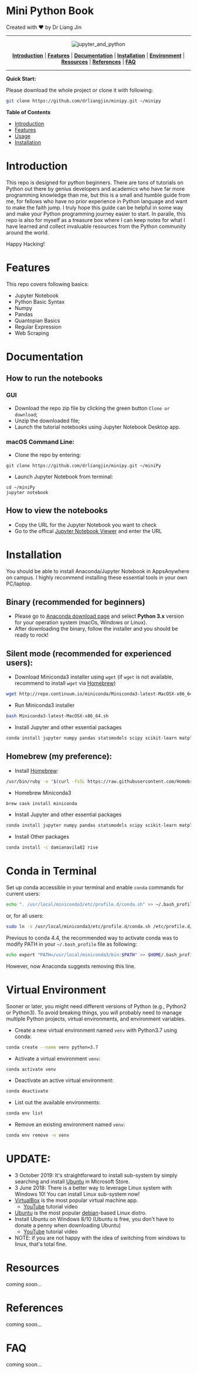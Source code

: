 # Mini Python Book
Created with :heart: by Dr Liang Jin

- - -

<p align="center"><img src="/assets/img/jupyter_and_python.png" alt="jupyter_and_python"/></p>
<p align="center">
  <b><a href="#introduction">Introduction</a></b>
  |
  <b><a href="#features">Features</a></b>
  |
  <b><a href="#documentation">Documentation</a></b>
  |
  <b><a href="#installation">Installation</a></b>
  |
  <b><a href="#environment">Environment</a></b>
  |
  <b><a href="#resources">Resources</a></b>
  |
  <b><a href="#references">References</a></b>
  |
  <b><a href="#FAQ">FAQ</a></b>  
</p>

- - -
**Quick Start:**

Please download the whole project or clone it with following:

```bash
git clone https://github.com/drliangjin/minipy.git ~/minipy
```

<!-- markdown-toc start -->
**Table of Contents**

- [Introduction](#introduction)
- [Features](#features)
- [Usage](#usage)
- [Installation](#installation)

<!-- markdown-toc end -->

# Introduction
This repo is designed for python beginners. There are tons of tutorials on Python out there by genius developers and academics who have far more programming knowledge than me, but this is a small and humble guide from me, for fellows who have no prior experience in Python language and want to make the faith jump. I truly hope this guide can be helpful in some way and make your Python programming journey easier to start. In paralle, this repo is also for myself as a treasure box where I can keep notes for what I have learned and collect invaluable resources from the Python community around the world.

Happy Hacking!

# Features

This repo covers following basics:
- Jupyter Notebook
- Python Basic Syntax
- Numpy
- Pandas
- Quantopian Basics
- Regular Expression
- Web Scraping

# Documentation

## How to run the notebooks

### GUI

- Download the repo zip file by clicking the green button `Clone or download`;
- Unzip the downloaded file;
- Launch the tutorial notebooks using Jupyter Notebook Desktop app.
### macOS Command Line:

- Clone the repo by entering:
```shell
git clone https://github.com/drliangjin/minipy.git ~/miniPy
```
- Launch Jupyter Notebook from terminal:
```shell
cd ~/miniPy
jupyter notebook
```
## How to view the notebooks

- Copy the URL for the Jupyter Notebook you want to check
- Go to the offical [Jupyter Notebook Viewer](https://nbviewer.jupyter.org/) and enter the URL

# Installation

You should be able to install Anaconda/Jupyter Notebook in AppsAnywhere on campus. I highly recommend installing these essential tools in your own PC/laptop.

## Binary (recommended for beginners)

- Please go to [Anaconda download page](https://www.anaconda.com/download/) and select **Python 3.x** version for your operation system (macOs, Windows or Linux).
- After downloading the binary, follow the installer and you should be ready to rock!

## Silent mode (recommended for experienced users):

- Download Miniconda3 installer using `wget` (if `wget` is not available, recommend to install `wget` via [Homebrew](https://brew.sh/))
```bash
wget http://repo.continuum.io/miniconda/Miniconda3-latest-MacOSX-x86_64.sh
```
- Run Miniconda3 installer
```bash
bash Miniconda3-latest-MacOSX-x86_64.sh
```
- Install Jupyter and other essential packages
```bash
conda install jupyter numpy pandas statsmodels scipy scikit-learn matplotlib seaborn beautifulsoup4 requests
```

## Homebrew (my preference):

- Install [Homebrew](https://brew.sh/):
```bash
/usr/bin/ruby -e "$(curl -fsSL https://raw.githubusercontent.com/Homebrew/install/master/install)"
```
- Homebrew Miniconda3
```bash
brew cask install miniconda
```
- Install Jupyter and other essential packages
```bash
conda install jupyter numpy pandas statsmodels scipy scikit-learn matplotlib seaborn beautifulsoup4 requests
```
- Install Other packages
```bash
conda install -c damianavila82 rise
```

# Conda in Terminal

Set up conda accessible in your terminal and enable `conda` commands for current users:
```bash
echo ". /usr/local/miniconda3/etc/profile.d/conda.sh" >> ~/.bash_profile
```
or, for all users:
```bash
sudo ln -s /usr/local/miniconda3/etc/profile.d/conda.sh /etc/profile.d/conda.sh
```

Previous to conda 4.4, the recommended way to activate conda was to modify PATH in your `~/.bash_profile` file as following:
```bash
echo export "PATH=/usr/local/miniconda3/bin:$PATH" >> $HOME/.bash_profile
```
However, now Anaconda suggests removing this line.

# Virtual Environment

Sooner or later, you might need different versions of Python (e.g., Python2 or Python3). To avoid breaking things, you will probably need to manage multiple Python projects, virtual environments, and environment variables.

- Create a new virtual environment named `venv` with Python3.7 using conda:
```bash
conda create --name venv python=3.7
```

- Activate a virtual environment `venv`:
```bash
conda activate venv
```

- Deactivate an active virtual environment:
```bash
conda deactivate
```

- List out the available environments:
```bash
conda env list
```
- Remove an existing environment named `venv`:
```bash
conda env remove -n venv
```
# UPDATE:
- 3 October 2019: It's straightforward to install sub-system by simply searching and install [Ubuntu](https://www.ubuntu.com/) in Microsoft Store.
- 3 June 2018: There is a better way to leverage Linux system with Windows 10! You can install Linux sub-system now!
- [VirtualBox](https://www.virtualbox.org/) is the most popular virtual machine app.
  - [YouTube](https://www.youtube.com/watch?v=sB_5fqiysi4) tutorial video
- [Ubuntu](https://www.ubuntu.com/) is the most popular [debian](https://www.debian.org/)-based Linux distro.
- Install Ubuntu on Windows 8/10 (Ubuntu is free, you don't have to donate a penny when downloading Ubuntu)
  - [YouTube](https://www.youtube.com/watch?v=GKBXLAhNVeQ) tutorial video
- NOTE: if you are not happy with the idea of switching from windows to linux, that's total fine.

# Resources

coming soon...

# References

coming soon...

# FAQ

coming soon...

